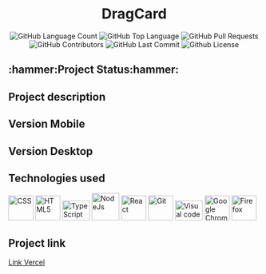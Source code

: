 <div align="center">
<h1>DragCard</h1>
<img alt="GitHub Language Count" src="https://img.shields.io/github/languages/count/dv-script/cardDrag-ts" />
<img alt="GitHub Top Language" src="https://img.shields.io/github/languages/top/dv-script/cardDrag-ts" />
<img alt="GitHub Pull Requests" src="https://img.shields.io/github/issues-pr/dv-script/cardDrag-ts" />
<img alt="GitHub Contributors" src="https://img.shields.io/github/contributors/dv-script/cardDrag-ts" />
<img alt="GitHub Last Commit" src="https://img.shields.io/github/last-commit/dv-script/cardDrag-ts" />
<img alt="Github License" src="https://img.shields.io/github/license/dv-script/cardDrag-ts" />
</div>


<h2>:hammer:Project Status:hammer:</h2>

<h2>Project description</h2>

<h2 >Version Mobile</h2>

<h2>Version Desktop</h2>

<h2>Technologies used</h2>
<div>
    <img src="https://cdn.jsdelivr.net/gh/devicons/devicon/icons/css3/css3-plain-wordmark.svg" width="50" title="CSS"  />
    <img src="https://cdn.jsdelivr.net/gh/devicons/devicon/icons/html5/html5-plain-wordmark.svg" width="50" title="HTML5"  />
    <img src="https://cdn.jsdelivr.net/gh/devicons/devicon/icons/typescript/typescript-original.svg" height="40" width="55" title="TypeScript"/>
    <img src="https://cdn.jsdelivr.net/gh/devicons/devicon/icons/nodejs/nodejs-plain-wordmark.svg" width="55" title="NodeJs" />
    <img src="https://cdn.jsdelivr.net/gh/devicons/devicon/icons/react/react-original-wordmark.svg" width="50" title="React" />
    <img src="https://cdn.jsdelivr.net/gh/devicons/devicon/icons/git/git-plain-wordmark.svg" width="50" title="Git" />
    <img src="https://cdn.jsdelivr.net/gh/devicons/devicon/icons/visualstudio/visualstudio-plain.svg" height="40" width="55" title="Visual code" />
    <img src="https://cdn.jsdelivr.net/gh/devicons/devicon/icons/chrome/chrome-original-wordmark.svg" width="50" title="Google Chrome"/>
    <img src="https://cdn.jsdelivr.net/gh/devicons/devicon/icons/firefox/firefox-original-wordmark.svg" width="50" title="Firefox" /></div>
    
<h2> Project link </h2>
<a href="">Link Vercel</a>
